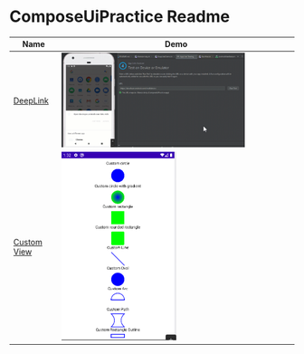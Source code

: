 # ComposeUiPractice Readme

| Name                                                                                                                                                                                | Demo                                                                                                                                                   |
|-------------------------------------------------------------------------------------------------------------------------------------------------------------------------------------|--------------------------------------------------------------------------------------------------------------------------------------------------------|
| [DeepLink](https://github.com/Sabekur-reza17/ComposeUiPractice/blob/main/app/src/main/java/com/sabekur2017/composeuipractice/presentation/features/navigation/DeepLinkDemo.kt)      | <img src="https://github.com/Sabekur-reza17/ComposeUiPractice/blob/main/demo/gif/Compose%20deeplink.gif" class="centerImage" width="80%" height="80%"> |
| [Custom View](https://github.com/Sabekur-reza17/ComposeUiPractice/blob/main/app/src/main/java/com/sabekur2017/composeuipractice/presentation/features/customView/CustomViewDemo.kt) | <img src="https://github.com/Sabekur-reza17/ComposeUiPractice/blob/main/demo/gif/customview.png" class="centerImage" width="50%" height="50%">         |
